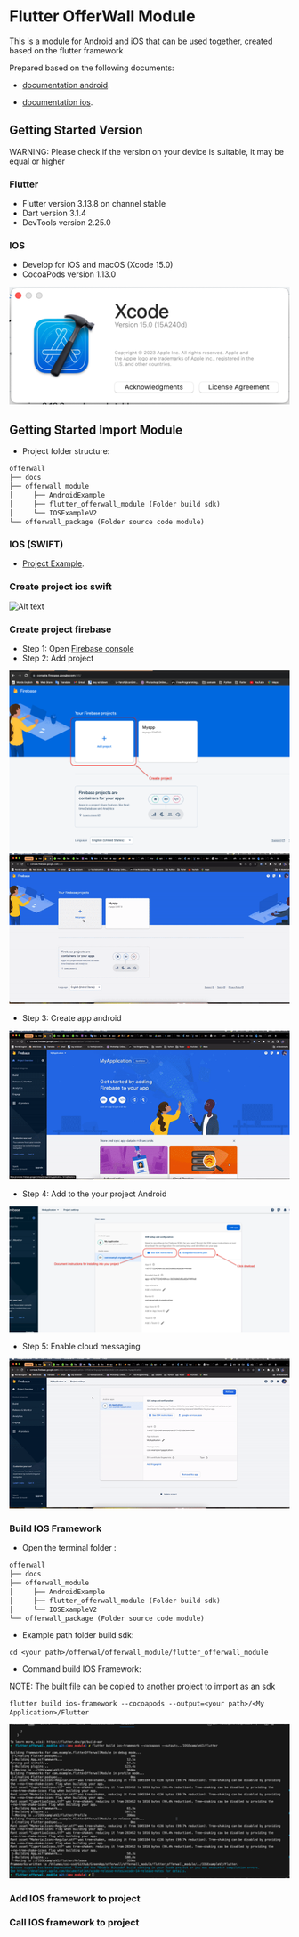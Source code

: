 # Flutter OfferWall Module

This is a module for Android and iOS that can be used together, created based on the flutter framework

Prepared based on the following documents:

- [documentation android](https://docs.flutter.dev/add-to-app/android/project-setup?tab=with-android-studio).

- [documentation ios](https://docs.flutter.dev/add-to-app/ios/project-setup).

## Getting Started Version

WARNING: Please check if the version on your device is suitable, it may be equal or higher

### Flutter

- Flutter version 3.13.8 on channel stable
- Dart version 3.1.4
- DevTools version 2.25.0

### IOS

- Develop for iOS and macOS (Xcode 15.0)
- CocoaPods version 1.13.0

![Alt text](./images/version-xcode.png)

## Getting Started Import Module

- Project folder structure:

```
offerwall
├── docs
├── offerwall_module
│     ├── AndroidExample
│     ├── flutter_offerwall_module (Folder build sdk)
│     └── IOSExampleV2
└── offerwall_package (Folder source code module)

```

### IOS (SWIFT)

- [Project Example](https://github.com/Hongseungjin/offerwall/tree/dev_module/offerwall_module/IOSExampleV2).

### Create project ios swift

![Alt text](./images/create-project-ios.png)

### Create project firebase

- Step 1: Open [Firebase console](https://console.firebase.google.com/u/0/)
- Step 2: Add project

![Alt text](./images/create-firebase.png)
![Alt text](./images/example-create-project-firebase.gif)

- Step 3: Create app android

![Alt text](./images/example_create_app_firebase.gif)

- Step 4: Add to the your project Android

![Alt text](./images/example-docs-firebase2.png)

- Step 5: Enable cloud messaging

![Alt text](./images/example-start-service-notify.gif)

### Build IOS Framework

- Open the terminal folder :  

```
offerwall
├── docs
├── offerwall_module
│     ├── AndroidExample
│     ├── flutter_offerwall_module (Folder build sdk)
│     └── IOSExampleV2
└── offerwall_package (Folder source code module)

```

- Example path folder build sdk:

```
cd <your path>/offerwal/offerwall_module/flutter_offerwall_module
```

- Command build IOS Framework:

NOTE: The built file can be copied to another project to import as an sdk

```
flutter build ios-framework --cocoapods --output=<your path>/<My Application>/Flutter 
```

![Alt text](./images/result-build-framework.png)

### Add IOS framework to project

### Call IOS framework to project 
